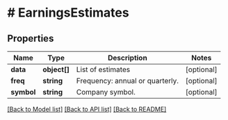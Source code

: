 # # EarningsEstimates

## Properties

Name | Type | Description | Notes
------------ | ------------- | ------------- | -------------
**data** | **object[]** | List of estimates | [optional] 
**freq** | **string** | Frequency: annual or quarterly. | [optional] 
**symbol** | **string** | Company symbol. | [optional] 

[[Back to Model list]](../../README.md#documentation-for-models) [[Back to API list]](../../README.md#documentation-for-api-endpoints) [[Back to README]](../../README.md)


